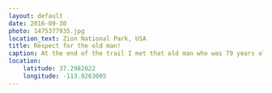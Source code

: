 ```yaml
---
layout: default
date: 2016-09-30
photo: 1475377935.jpg
location_text: Zion National Park, USA
title: Respect for the old man!
caption: At the end of the trail I met that old man who was 79 years old. He hiked that big rock 54 times in his life and planned to do it one more time! It was fairly hard for me at 25 yo, I can't imagine how he could possibly achieve that !
location:
    latitude: 37.2982022
    longitude: -113.0263005
---
```

